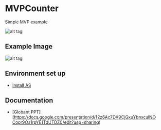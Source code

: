 # MVPCounter
Simple MVP example

![alt tag](https://github.com/capraber/MVPCounter/blob/master/1.MVP.png)

## Example Image
![alt tag](https://github.com/capraber/MVPCounter/blob/master/2.CounterImage.png)

## Environment set up
- [Install AS](https://developer.android.com/studio/install.html?hl=es-419)

## Documentation
- [Globant PPT] (https://docs.google.com/presentation/d/12z6Ac7DX9CjGxuYbnxculNOCopr9Os1rpYE1TdUTDZ0/edit?usp=sharing)
